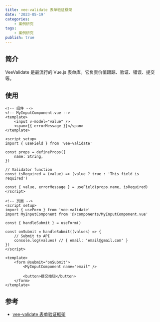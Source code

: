 ```yaml
---
title: vee-validate 表单验证框架
date: '2023-05-19'
categories:
    - 案例研究
tags:
    - 案例研究
publish: true
---
```


## 简介

VeeValidate 是最流行的 Vue.js 表单库。它负责价值跟踪、验证、错误、提交等。

## 使用

```vue
<!-- 组件 -->
<!-- MyInputComponent.vue -->
<template>
    <input v-model="value" />
    <span>{{ errorMessage }}</span>
</template>

<script setup>
import { useField } from 'vee-validate'

const props = defineProps({
    name: String,
})

// Validator function
const isRequired = (value) => (value ? true : 'This field is required')

const { value, errorMessage } = useField(props.name, isRequired)
</script>
```

```vue
<!-- 页面 -->
<script setup>
import { useForm } from 'vee-validate'
import MyInputComponent from '@/components/MyInputComponent.vue'

const { handleSubmit } = useForm()

const onSubmit = handleSubmit((values) => {
    // Submit to API
    console.log(values) // { email: 'email@gmail.com' }
})
</script>

<template>
    <form @submit="onSubmit">
        <MyInputComponent name="email" />

        <button>提交按钮</button>
    </form>
</template>
```

## 参考

-   [vee-validate 表单验证框架](https://vee-validate.logaretm.com/v4/)
